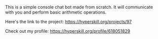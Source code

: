 This is a simple console chat bot made from scratch. It will communicate with you and perform basic arithmetic operations.

Here's the link to the project: https://hyperskill.org/projects/97

Check out my profile: https://hyperskill.org/profile/618051829